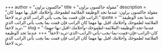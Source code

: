 +++
author = "جاكسون براون"
title = "مقولة جاكسون براون"
description = "مقولة جاكسون براون: عندما تجد الوظيفة الملائمة لطموحك وأحلامك اقبل بها مهما كان الراتب فإن قمت بما يجب يأتي الراتب الذي تريد لاحقاً."
quote = '''عندما تجد الوظيفة الملائمة لطموحك وأحلامك اقبل بها مهما كان الراتب فإن قمت بما يجب يأتي الراتب الذي تريد لاحقاً.'''
slug = "عندما-تجد-الوظيفة-الملائمة-لطموحك-وأحلامك-اقبل-بها-مهما-كان-الراتب-فإن-قمت-بما-يجب-يأتي-الراتب-الذي-تريد-لاحقاً"
+++
عندما تجد الوظيفة الملائمة لطموحك وأحلامك اقبل بها مهما كان الراتب فإن قمت بما يجب يأتي الراتب الذي تريد لاحقاً.
